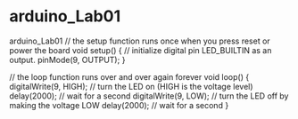 # arduino_Lab01
arduino_Lab01
// the setup function runs once when you press reset or power the board
void setup() {
  // initialize digital pin LED_BUILTIN as an output.
  pinMode(9, OUTPUT);
}

// the loop function runs over and over again forever
void loop() {
  digitalWrite(9, HIGH);   // turn the LED on (HIGH is the voltage level)
  delay(2000);                       // wait for a second
  digitalWrite(9, LOW);    // turn the LED off by making the voltage LOW
  delay(2000);                       // wait for a second
}
